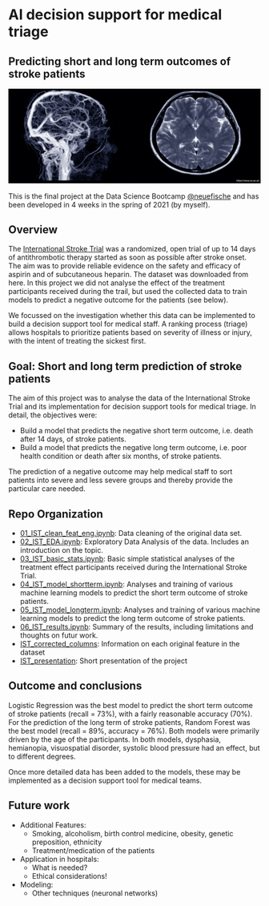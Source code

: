 # AI decision support for medical triage
## Predicting short and long term outcomes of stroke patients

![](images/stroke_pic.jpeg) 

This is the final project at the Data Science Bootcamp [@neuefische](https://www.neuefische.de/en/weiterbildung/data-science) and has been developed in 4 weeks in the spring of 2021 (by myself).

## Overview

The [International Stroke Trial]() was a randomized, open trial of up to 14 days of antithrombotic therapy started as soon as possible after stroke onset. The aim was to provide reliable evidence on the safety and efficacy of aspirin and of subcutaneous heparin. The dataset was downloaded from here. 
In this project we did not analyse the effect of the treatment participants received during the trail, but used the collected data to train models to predict a negative outcome for the patients (see below). 

We focussed on the investigation whether this data can be implemented to build a decision support tool for medical staff. A ranking process (triage) allows hospitals to prioritize patients based on severity of illness or injury, with the intent of treating the sickest first.


## Goal: Short and long term prediction of stroke patients

The aim of this project was to analyse the data of the International Stroke Trial and its implementation for decision support tools for medical triage. In detail, the objectives were:

+ Build a model that predicts the negative short term outcome, i.e. death after 14 days, of stroke patients.
+ Build a model that predicts the negative long term outcome, i.e. poor health condition or death after six months, of stroke patients.

The prediction of a negative outcome may help medical staff to sort patients into severe and less severe groups and thereby provide the particular care needed.

## Repo Organization

+ [01_IST_clean_feat_eng.ipynb](https://github.com/EnHaHB/Stroke-Outcome/blob/main/01_IST_clean_feat_eng.ipynb): Data cleaning of the original data set. 
+ [02_IST_EDA.ipynb](https://github.com/EnHaHB/Stroke-Outcome/blob/main/02_IST_EDA.ipynb): Exploratory Data Analysis of the data. Includes an introduction on the topic.
+ [03_IST_basic_stats.ipynb](https://github.com/EnHaHB/Stroke-Outcome/blob/main/03_IST_basic_stats.ipynb): Basic simple statistical analyses of the treatment effect participants received during the International Stroke Trial.
+ [04_IST_model_shortterm.ipynb](https://github.com/EnHaHB/Stroke-Outcome/blob/main/04_IST_model_shortterm.ipynb): Analyses and training of various machine learning models to predict the short term outcome of stroke patients.
+ [05_IST_model_longterm.ipynb](https://github.com/EnHaHB/Stroke-Outcome/blob/main/05_IST_model_longterm.ipynb): Analyses and training of various machine learning models to predict the long term outcome of stroke patients.
+ [06_IST_results.ipynb](https://github.com/EnHaHB/Stroke-Outcome/blob/main/06_IST_results.ipynb): Summary of the results, including limitations and thoughts on futur work.
+ [IST_corrected_columns](https://github.com/EnHaHB/Stroke-Outcome/blob/main/IST_corrected_columns.ipynb): Information on each original feature in the dataset
+ [IST_presentation](https://github.com/EnHaHB/Stroke-Outcome/blob/main/IST_presentation.pdf): Short presentation of the project

## Outcome and conclusions
Logistic Regression was the best model to predict the short term outcome of stroke patients (recall = 73%), with a fairly reasonable accuracy (70%). For the prediction of the long term of stroke patients, Random Forest was the best model (recall = 89%, accuracy = 76%).  Both models were primarily driven by the age of the participants. In both models, dysphasia, hemianopia, visuospatial disorder, systolic blood pressure had an effect, but to different degrees.

Once more detailed data has been added to the models, these may be implemented as a decision support tool for medical teams.

## Future work

+ Additional Features:
    + Smoking,  alcoholism, birth control medicine, obesity, genetic  preposition, ethnicity
    + Treatment/medication of the patients
+ Application in hospitals:
    + What is needed?
    + Ethical considerations!
+ Modeling:
    + Other techniques (neuronal networks)
